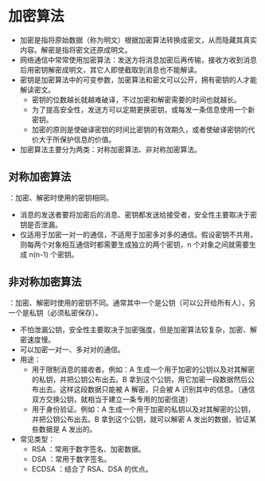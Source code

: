 # 加密算法

- 加密是指将原始数据（称为明文）根据加密算法转换成密文，从而隐藏其真实内容。解密是指将密文还原成明文。
- 网络通信中常常使用加密算法：发送方将消息加密后再传输，接收方收到消息后用密钥解密成明文，其它人即使截取到消息也不能解读。
- 密钥是加密算法中的可变参数，加密算法和密文可以公开，拥有密钥的人才能解读密文。
  - 密钥的位数越长就越难破译，不过加密和解密需要的时间也就越长。
  - 为了提高安全性，发送方可以定期更换密钥，或每发一条信息使用一个新密钥。
  - 加密的原则是使破译密钥的时间比密钥的有效期久，或者使破译密钥的代价大于所保护信息的价值。
- 加密算法主要分为两类：对称加密算法、非对称加密算法。

## 对称加密算法

：加密、解密时使用的密钥相同。
- 消息的发送者要将加密后的消息、密钥都发送给接受者，安全性主要取决于密钥是否泄漏。
- 仅适用于加密一对一的通信，不适用于加密多对多的通信。假设密钥不共用，则每两个对象相互通信时都需要生成独立的两个密钥，n 个对象之间就需要生成 n(n-1) 个密钥。

## 非对称加密算法

：加密、解密时使用的密钥不同。通常其中一个是公钥（可以公开给所有人），另一个是私钥（必须私密保存）。
- 不怕泄漏公钥，安全性主要取决于加密强度，但是加密算法较复杂，加密、解密速度慢。
- 可以加密一对一、多对对的通信。
- 用途：
  - 用于限制消息的接收者。例如：A 生成一个用于加密的公钥以及对其解密的私钥，并把公钥公布出去。B 拿到这个公钥，用它加密一段数据然后公布出去。这样这段数据只能被 A 解密，只会被 A 识别其中的信息。（通信双方交换公钥，就相当于建立一条专用的加密信道）
  - 用于身份验证。例如：A 生成一个用于加密的私钥以及对其解密的公钥，并把公钥公布出去。B 拿到这个公钥，就可以解密 A 发出的数据，验证某些数据是 A 发出的。
- 常见类型：
  - RSA ：常用于数字签名、加密数据。
  - DSA ：常用于数字签名。
  - ECDSA ：结合了 RSA、DSA 的优点。
